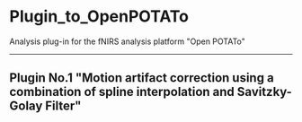 # Plugin_to_OpenPOTATo
Analysis plug-in for the fNIRS analysis platform "Open POTATo"

---

## Plugin No.1 "Motion artifact correction using a combination of spline interpolation and Savitzky-Golay Filter"

